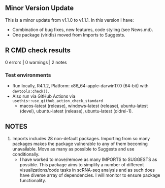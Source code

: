 ## Minor Version Update 
This is a minor update from v1.1.0 to v1.1.1. In this version I have:  

- Combination of bug fixes, new features, code styling (see News.md).  
- One package (viridis) moved from Imports to Suggests.  


## R CMD check results

0 errors | 0 warnings | 2 notes

### Test environments  
- Run locally, R4.1.2, Platform: x86_64-apple-darwin17.0 (64-bit) with `devtools:check()`.  
- Also run via GitHub Actions via `usethis::use_github_action_check_standard`
    - macos-latest (release), windows-latest (release), ubuntu-latest (devel), ubuntu-latest (release), ubuntu-latest (oldrel-1).  

## NOTES
1. Imports includes 28 non-default packages.
  Importing from so many packages makes the package vulnerable to any of
  them becoming unavailable.  Move as many as possible to Suggests and
  use conditionally.  
    - I have worked to move/remove as many IMPORTS to SUGGESTS as possible.  This package aims to simplify a number of different
    visualizations/code tasks in scRNA-seq analysis and as such does have diverse array of dependencies.  I will monitor
    to ensure package functionality.
